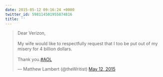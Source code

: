 ```yaml
---
date: 2015-05-12 09:16:24 +0000
twitter_id: 598114501955874816
title: ''
---
```


<blockquote class="twitter-tweet"><p lang="en" dir="ltr">Dear Verizon, <br><br>My wife would like to respectfully request that I too be put out of my misery for 4 billion dollars. <br><br>Thank you.<a href="https://twitter.com/hashtag/AOL?src=hash&amp;ref_src=twsrc%5Etfw">#AOL</a></p>&mdash; Matthew Lambert (@theWritist) <a href="https://twitter.com/theWritist/status/598110912919273472?ref_src=twsrc%5Etfw">May 12, 2015</a></blockquote>
<script async src="https://platform.twitter.com/widgets.js" charset="utf-8"></script>
